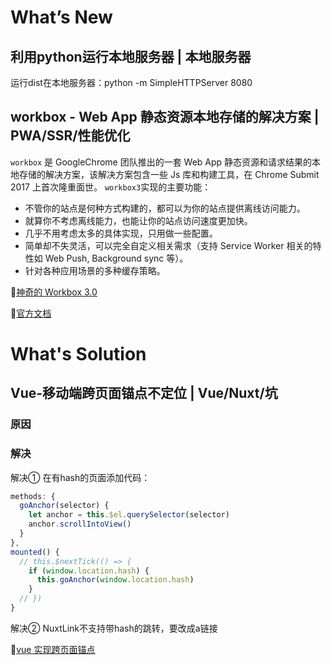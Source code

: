 # What’s New

## 利用python运行本地服务器 | 本地服务器
  
运行dist在本地服务器：python -m SimpleHTTPServer 8080

## workbox - Web App 静态资源本地存储的解决方案 | PWA/SSR/性能优化

```workbox``` 是 GoogleChrome 团队推出的一套 Web App 静态资源和请求结果的本地存储的解决方案，该解决方案包含一些 Js 库和构建工具，在 Chrome Submit 2017 上首次隆重面世。
```workbox3```实现的主要功能：
- 不管你的站点是何种方式构建的，都可以为你的站点提供离线访问能力。
- 就算你不考虑离线能力，也能让你的站点访问速度更加快。
- 几乎不用考虑太多的具体实现，只用做一些配置。
- 简单却不失灵活，可以完全自定义相关需求（支持 Service Worker 相关的特性如 Web Push, Background sync 等）。
- 针对各种应用场景的多种缓存策略。

💬[神奇的 Workbox 3.0](https://zoumiaojiang.com/article/amazing-workbox-3/)

💬[官方文档](https://developers.google.com/web/tools/workbox/guides/get-started)

# What's Solution

## Vue-移动端跨页面锚点不定位 | Vue/Nuxt/坑

<!-- TODO -->
### 原因

### 解决

解决① 在有hash的页面添加代码：

```js
methods: {
  goAnchor(selector) {
    let anchor = this.$el.querySelector(selector)
    anchor.scrollIntoView()
  }
},
mounted() {
  // this.$nextTick(() => {
    if (window.location.hash) {
      this.goAnchor(window.location.hash)
    }
  // })
}
```

解决② NuxtLink不支持带hash的跳转，要改成a链接

💬[vue 实现跨页面锚点](https://www.jianshu.com/p/e97bf012a01b)
